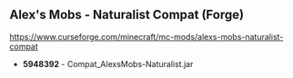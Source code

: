 ## Alex's Mobs - Naturalist Compat (Forge)
https://www.curseforge.com/minecraft/mc-mods/alexs-mobs-naturalist-compat

- **5948392** - Compat_AlexsMobs-Naturalist.jar
